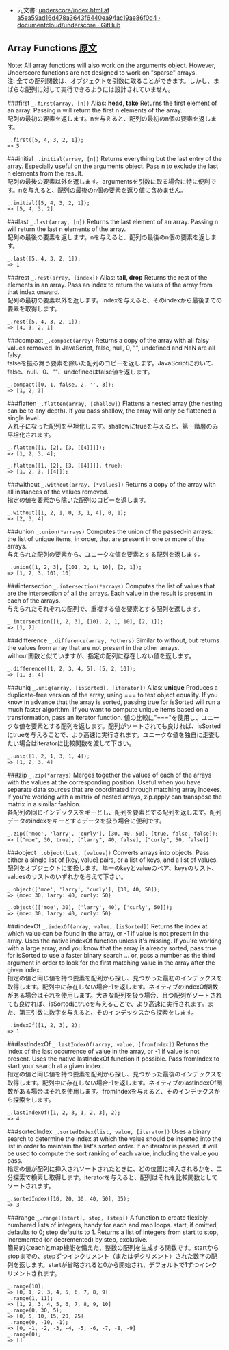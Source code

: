 +  元文書: [underscore/index.html at a5ea59ad16d478a3643f6440ea94ac19ae86f0d4 · documentcloud/underscore · GitHub](https://github.com/documentcloud/underscore/blob/a5ea59ad16d478a3643f6440ea94ac19ae86f0d4/index.html "underscore/index.html at a5ea59ad16d478a3643f6440ea94ac19ae86f0d4 · documentcloud/underscore · GitHub")

## Array Functions [原文](http://underscorejs.org/#arrays)

Note: All array functions will also work on the arguments object. However, Underscore functions are not designed to work on "sparse" arrays.  
注: 全ての配列関数は、オブジェクトを引数に取ることができます。しかし、まばらな配列に対して実行できるようには設計されていません。  

###first `_.first(array, [n])` Alias: **head, take**
Returns the first element of an array. Passing n will return the first n elements of the array.  
配列の最初の要素を返します。nを与えると、配列の最初のn個の要素を返します。  

    _.first([5, 4, 3, 2, 1]);
    => 5

###initial `_.initial(array, [n])` 
Returns everything but the last entry of the array. Especially useful on the arguments object. Pass n to exclude the last n elements from the result.  
配列の最後の要素以外を返します。argumentsを引数に取る場合に特に便利です。nを与えると、配列の最後のn個の要素を返り値に含めません。  

    _.initial([5, 4, 3, 2, 1]);
    => [5, 4, 3, 2]

###last `_.last(array, [n])` 
Returns the last element of an array. Passing n will return the last n elements of the array.  
配列の最後の要素を返します。nを与えると、配列の最後のn個の要素を返します。  

    _.last([5, 4, 3, 2, 1]);
    => 1

###rest `_.rest(array, [index])` Alias: **tail, drop** 
Returns the rest of the elements in an array. Pass an index to return the values of the array from that index onward.  
配列の最初の要素以外を返します。indexを与えると、そのindexから最後までの要素を取得します。  

    _.rest([5, 4, 3, 2, 1]);
    => [4, 3, 2, 1]

###compact `_.compact(array)` 
Returns a copy of the array with all falsy values removed. In JavaScript, false, null, 0, "", undefined and NaN are all falsy.  
falseを振る舞う要素を除いた配列のコピーを返します。JavaScriptにおいて、false、null、0、""、undefinedはfalse値を返します。  

    _.compact([0, 1, false, 2, '', 3]);
    => [1, 2, 3]

###flatten `_.flatten(array, [shallow])` 
Flattens a nested array (the nesting can be to any depth). If you pass shallow, the array will only be flattened a single level.  
入れ子になった配列を平坦化します。shallowにtrueを与えると、第一階層のみ平坦化されます。  

    _.flatten([1, [2], [3, [[4]]]]);
    => [1, 2, 3, 4];
    
    _.flatten([1, [2], [3, [[4]]]], true);
    => [1, 2, 3, [[4]]];

###without `_.without(array, [*values])` 
Returns a copy of the array with all instances of the values removed.  
指定の値を要素から除いた配列のコピーを返します。  

    _.without([1, 2, 1, 0, 3, 1, 4], 0, 1);
    => [2, 3, 4]

###union `_.union(*arrays)` 
Computes the union of the passed-in arrays: the list of unique items, in order, that are present in one or more of the arrays.  
与えられた配列の要素から、ユニークな値を要素とする配列を返します。  

    _.union([1, 2, 3], [101, 2, 1, 10], [2, 1]);
    => [1, 2, 3, 101, 10]

###intersection `_.intersection(*arrays)` 
Computes the list of values that are the intersection of all the arrays. Each value in the result is present in each of the arrays.  
与えられたそれぞれの配列で、重複する値を要素とする配列を返します。  

    _.intersection([1, 2, 3], [101, 2, 1, 10], [2, 1]);
    => [1, 2]

###difference `_.difference(array, *others)` 
Similar to without, but returns the values from array that are not present in the other arrays.  
without関数と似ていますが、指定の配列に存在しない値を返します。  

    _.difference([1, 2, 3, 4, 5], [5, 2, 10]);
    => [1, 3, 4]

###uniq `_.uniq(array, [isSorted], [iterator])` Alias: **unique** 
Produces a duplicate-free version of the array, using === to test object equality. If you know in advance that the array is sorted, passing true for isSorted will run a much faster algorithm. If you want to compute unique items based on a transformation, pass an iterator function.
値の比較に"==="を使用し、ユニークな値を要素とする配列を返します。配列がソートされても良ければ、isSortedにtrueを与えることで、より高速に実行されます。ユニークな値を独自に走査したい場合はiteratorに比較関数を渡して下さい。  

    _.uniq([1, 2, 1, 3, 1, 4]);
    => [1, 2, 3, 4]

###zip `_.zip(*arrays)` 
Merges together the values of each of the arrays with the values at the corresponding position. Useful when you have separate data sources that are coordinated through matching array indexes. If you're working with a matrix of nested arrays, zip.apply can transpose the matrix in a similar fashion.  
各配列の同じインデックスをキーとし、配列を要素とする配列を返します。配列データのindexをキーとするデータを扱う場合に便利です。

    _.zip(['moe', 'larry', 'curly'], [30, 40, 50], [true, false, false]);
    => [["moe", 30, true], ["larry", 40, false], ["curly", 50, false]]

###object `_.object(list, [values])` 
Converts arrays into objects. Pass either a single list of [key, value] pairs, or a list of keys, and a list of values.  
配列をオブジェクトに変換します。単一のkeyとvalueのペア、keysのリスト、valuesのリストのいずれかを与えて下さい。  

    _.object(['moe', 'larry', 'curly'], [30, 40, 50]);
    => {moe: 30, larry: 40, curly: 50}
    
    _.object([['moe', 30], ['larry', 40], ['curly', 50]]);
    => {moe: 30, larry: 40, curly: 50}

###indexOf `_.indexOf(array, value, [isSorted])` 
Returns the index at which value can be found in the array, or -1 if value is not present in the array. Uses the native indexOf function unless it's missing. If you're working with a large array, and you know that the array is already sorted, pass true for isSorted to use a faster binary search ... or, pass a number as the third argument in order to look for the first matching value in the array after the given index.  
指定の値と同じ値を持つ要素を配列から探し、見つかった最初のインデックスを取得します。配列中に存在しない場合-1を返します。ネイティブのindexOf関数がある場合はそれを使用します。大きな配列を扱う場合、且つ配列がソートされても良ければ、isSortedにtrueを与えることで、より高速に実行されます。また、第三引数に数字を与えると、そのインデックスから探索をします。  

    _.indexOf([1, 2, 3], 2);
    => 1

###lastIndexOf `_.lastIndexOf(array, value, [fromIndex])` 
Returns the index of the last occurrence of value in the array, or -1 if value is not present. Uses the native lastIndexOf function if possible. Pass fromIndex to start your search at a given index.  
指定の値と同じ値を持つ要素を配列から探し、見つかった最後のインデックスを取得します。配列中に存在しない場合-1を返します。ネイティブのlastIndexOf関数がある場合はそれを使用します。fromIndexを与えると、そのインデックスから探索をします。  

    _.lastIndexOf([1, 2, 3, 1, 2, 3], 2);
    => 4

###sortedIndex `_.sortedIndex(list, value, [iterator])` 
Uses a binary search to determine the index at which the value should be inserted into the list in order to maintain the list's sorted order. If an iterator is passed, it will be used to compute the sort ranking of each value, including the value you pass.  
指定の値が配列に挿入されソートされたときに、どの位置に挿入されるかを、二分探索で検索し取得します。iteratorを与えると、配列はそれを比較関数としてソートされます。  

    _.sortedIndex([10, 20, 30, 40, 50], 35);
    => 3

###range `_.range([start], stop, [step])` 
A function to create flexibly-numbered lists of integers, handy for each and map loops. start, if omitted, defaults to 0; step defaults to 1. Returns a list of integers from start to stop, incremented (or decremented) by step, exclusive.  
簡易的なeachとmap機能を備えた、整数の配列を生成する関数です。startからstopまでの、stepずつインクリメント（またはデクリメント）された数字の配列を返します。startが省略されると0から開始され、デフォルトで1ずつインクリメントされます。  

    _.range(10);
    => [0, 1, 2, 3, 4, 5, 6, 7, 8, 9]
    _.range(1, 11);
    => [1, 2, 3, 4, 5, 6, 7, 8, 9, 10]
    _.range(0, 30, 5);
    => [0, 5, 10, 15, 20, 25]
    _.range(0, -10, -1);
    => [0, -1, -2, -3, -4, -5, -6, -7, -8, -9]
    _.range(0);
    => []